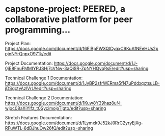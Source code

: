 # capstone-project: PEERED, a collaborative platform for peer programming...

Project Plan: https://docs.google.com/document/d/16ElBpFWXQlCyqxC9KuAfNEeHUs2ppjnNYrQnpxO971k/edit

Project Documentation: https://docs.google.com/document/d/1J-0jE8FnuFMMIYRJSHj7cVNw-3aQiSR-ZpNYHQvqRsE/edit?usp=sharing

Technical Challenge 1 Documentation: https://docs.google.com/document/d/1JyBP2sfrWERma5fN7uPddxqctsuLB-jDSgctyAzlVrU/edit?usp=sharing

Technical Challenge 2 Documentation: https://docs.google.com/document/d/1Kuw8Y39haz8uN-wjoc08aXiYIfz_t0SycimojoTlgto/edit?usp=sharing

Stretch Features Documentation: https://docs.google.com/document/d/1Lymxk9J52kJ0RrC2yryEjXg-RFuWTL-8dBJhuOw26fQ/edit?usp=sharing



